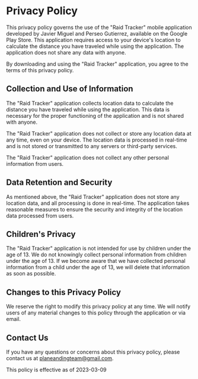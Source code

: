 # Privacy Policy

This privacy policy governs the use of the "Raid Tracker" mobile application developed by Javier Miguel and Perseo Gutierrez, available on the Google Play Store. This application requires access to your device's location to calculate the distance you have traveled while using the application. The application does not share any data with anyone.

By downloading and using the "Raid Tracker" application, you agree to the terms of this privacy policy.

## Collection and Use of Information
The "Raid Tracker" application collects location data to calculate the distance you have traveled while using the application. This data is necessary for the proper functioning of the application and is not shared with anyone.

The "Raid Tracker" application does not collect or store any location data at any time, even on your device. The location data is processed in real-time and is not stored or transmitted to any servers or third-party services.

The "Raid Tracker" application does not collect any other personal information from users.

## Data Retention and Security
As mentioned above, the "Raid Tracker" application does not store any location data, and all processing is done in real-time. The application takes reasonable measures to ensure the security and integrity of the location data processed from users.

## Children's Privacy
The "Raid Tracker" application is not intended for use by children under the age of 13. We do not knowingly collect personal information from children under the age of 13. If we become aware that we have collected personal information from a child under the age of 13, we will delete that information as soon as possible.

## Changes to this Privacy Policy
We reserve the right to modify this privacy policy at any time. We will notify users of any material changes to this policy through the application or via email. 

## Contact Us
If you have any questions or concerns about this privacy policy, please contact us at planeandingteam@gmail.com.

This policy is effective as of 2023-03-09
